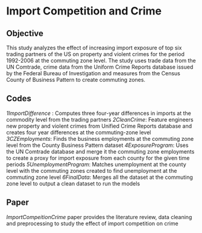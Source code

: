 # Import Competition and Crime

## Objective
This study analyzes the effect of increasing import exposure of top six trading partners of the US on property and violent crimes for the period 1992-2006 at the commuting zone level. The study uses trade data from the UN Comtrade, crime data from the Uniform Crime Reports database issued by the Federal Bureau of Investigation and measures from the Census County of Business Pattern to create commuting zones.

## Codes
*1ImportDifference* : Computes three four-year differences in imports at the commodity level from the trading partners 
*2CleanCrime*: Feature engineers new property and violent crimes from Unified Crime Reports database and creates four year differences at the commuting-zone level
*3CZEmployments*: Finds the business employments at the commuting zone level from the County Business Pattern dataset
*4ExposureProgram*: Uses the UN Comtrade database and merge it the commuting zone employments to create a proxy for import exposure from each county for the given time periods
*5UnemploymentProgram*: Matches unemployment at the county level with the commuting zones created to find unemployment at the commuting zone level
*6FinalData*: Merges all the dataset at the commuting zone level to output a clean dataset to run the models

## Paper
*ImportCompeitionCrime* paper provides the literature review, data cleaning and preprocessing to study the effect of import competition on crime
